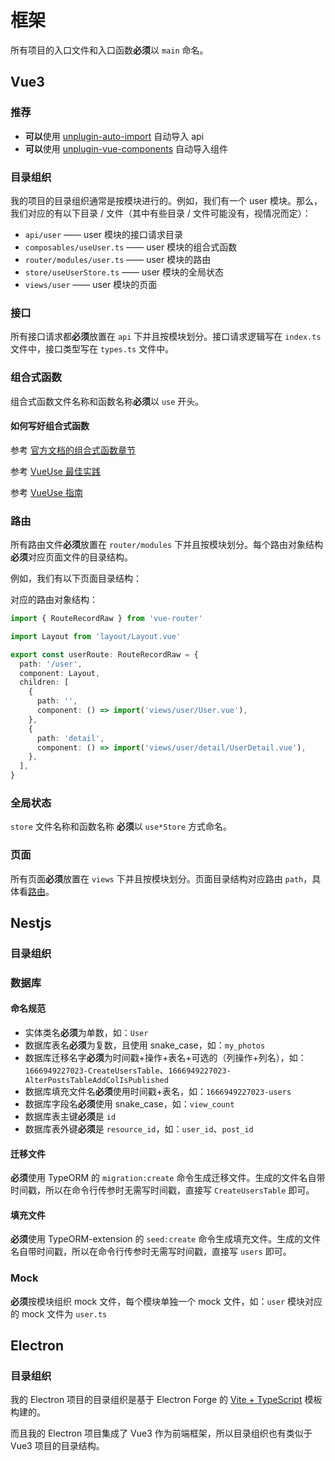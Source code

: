 <script setup>
import VueDirs from '../components/VueDirs.vue'
import VueRouteDemo from '../components/VueRouteDemo.vue'
import NestjsDirs from '../components/NestjsDirs.vue'
import ElectronDirs from '../components/ElectronDirs.vue'
</script>

# 框架

所有项目的入口文件和入口函数**必须**以 `main` 命名。

## Vue3

### 推荐

- **可以**使用 [unplugin-auto-import](https://github.com/unplugin/unplugin-auto-import) 自动导入 api
- **可以**使用 [unplugin-vue-components](https://github.com/unplugin/unplugin-vue-components) 自动导入组件

### 目录组织

<VueDirs />

我的项目的目录组织通常是按模块进行的。例如，我们有一个 user 模块。那么，我们对应的有以下目录 / 文件（其中有些目录 / 文件可能没有，视情况而定）：

- `api/user` —— user 模块的接口请求目录
- `composables/useUser.ts` —— user 模块的组合式函数
- `router/modules/user.ts` —— user 模块的路由
- `store/useUserStore.ts` —— user 模块的全局状态
- `views/user` —— user 模块的页面

### 接口

所有接口请求都**必须**放置在 `api` 下并且按模块划分。接口请求逻辑写在 `index.ts` 文件中，接口类型写在 `types.ts` 文件中。

### 组合式函数

组合式函数文件名称和函数名称**必须**以 `use` 开头。

#### 如何写好组合式函数

参考 [官方文档的组合式函数章节](https://cn.vuejs.org/guide/reusability/composables.html)

参考 [VueUse 最佳实践](https://vueuse.org/guide/best-practice.html)

参考 [VueUse 指南](https://vueuse.org/guidelines.html)

### 路由

所有路由文件**必须**放置在 `router/modules` 下并且按模块划分。每个路由对象结构**必须**对应页面文件的目录结构。

例如，我们有以下页面目录结构：

<VueRouteDemo />

对应的路由对象结构：

```ts
import { RouteRecordRaw } from 'vue-router'

import Layout from 'layout/Layout.vue'

export const userRoute: RouteRecordRaw = {
  path: '/user',
  component: Layout,
  children: [
    {
      path: '',
      component: () => import('views/user/User.vue'),
    },
    {
      path: 'detail',
      component: () => import('views/user/detail/UserDetail.vue'),
    },
  ],
}
```

### 全局状态

`store` 文件名称和函数名称 **必须**以 `use*Store` 方式命名。

### 页面

所有页面**必须**放置在 `views` 下并且按模块划分。页面目录结构对应路由 `path`，具体看[路由](#路由)。

## Nestjs

### 目录组织

<NestjsDirs />

### 数据库

#### 命名规范

- 实体类名**必须**为单数，如：`User`
- 数据库表名**必须**为复数，且使用 snake_case，如：`my_photos`
- 数据库迁移名字**必须**为时间戳+操作+表名+可选的（列操作+列名），如：`1666949227023-CreateUsersTable`、`1666949227023-AlterPostsTableAddColIsPublished`
- 数据库填充文件名**必须**使用时间戳+表名，如：`1666949227023-users`
- 数据库字段名**必须**使用 snake_case，如：`view_count`
- 数据库表主键**必须**是 `id`
- 数据库表外键**必须**是 `resource_id`，如：`user_id`、`post_id`

#### 迁移文件

**必须**使用 TypeORM 的 `migration:create` 命令生成迁移文件。生成的文件名自带时间戳，所以在命令行传参时无需写时间戳，直接写 `CreateUsersTable` 即可。

#### 填充文件

**必须**使用 TypeORM-extension 的 `seed:create` 命令生成填充文件。生成的文件名自带时间戳，所以在命令行传参时无需写时间戳，直接写 `users` 即可。

### Mock

**必须**按模块组织 mock 文件，每个模块单独一个 mock 文件，如：`user` 模块对应的 mock 文件为 `user.ts`

## Electron

### 目录组织

我的 Electron 项目的目录组织是基于 Electron Forge 的 [Vite + TypeScript](https://www.electronforge.io/templates/vite-+-typescript) 模板构建的。

而且我的 Electron 项目集成了 Vue3 作为前端框架，所以目录组织也有类似于 Vue3 项目的目录结构。

<ElectronDirs />
